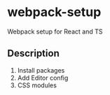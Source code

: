 # webpack-setup

Webpack setup for React and TS

## Description

1. Install packages
2. Add Editor config
3. CSS modules
